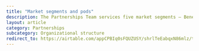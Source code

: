 ```yaml
---
title: "Market segments and pods"
description: The Partnerships Team services five market segments – Benefits, Defense, Finance & Regulation, Infrastructure, and State & Local. Each market segment has a designated account manager, business development lead, and partner success manager. We call these cross-function teams \"pods."
layout: article
category: Partnerships
subcategory: Organizational structure
redirect_to: https://airtable.com/appCPBIq0sFQUZUSY/shrlTeEabqxN86mlz/tblu0YYt8ffuWZ2ef
---
```

